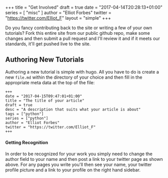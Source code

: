 +++
title = "Get Involved"
draft = true
date = "2017-04-14T20:28:13+01:00"
series = [ "misc" ]
author = "Elliot Forbes"
twitter = "https://twitter.com/Elliot_F"
layout = "simple"
+++

Do you fancy contributing back to the site or writing a few of your own tutorials? Fork this entire site from our public github repo, make some changes and then submit a pull request and I'll review it and if it meets our standards, it'll get pushed live to the site.

## Authoring New Tutorials

Authoring a new tutorial is simple with hugo. All you have to do is create a new `file.md` within the directory of your choice and then fill in the appropriate meta data at the top of the file:

```t
+++
date = "2017-04-15T09:47:01+01:00"
title = "The title of your article"
draft = true
desc = "A description that suits what your article is about"
tags = ["python"]
series = ["python"]
author = "Elliot Forbes"
twitter = "https://twitter.com/Elliot_F"
+++
```

#### Getting Recognition

In order to be recognized for your work you simply need to change the author field to your name and then post a link to your twitter page as shown above. For any pages you write you'll then see your name, your twitter profile picture and a link to your profile on the right hand sidebar.

